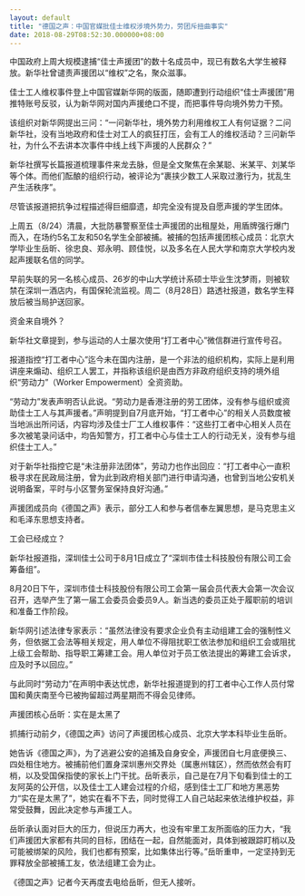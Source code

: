 ```yaml
---
layout: default
title: "德国之声：中国官媒批佳士维权涉境外势力，劳团斥扭曲事实"
date: 2018-08-29T08:52:30.000000+08:00
---
```


中国政府上周大规模逮捕“佳士声援团”的数十名成员中，现已有数名大学生被释放。新华社曾谴责声援团以“维权”之名，聚众滋事。

佳士工人维权事件登上中国官媒新华网的版面，随即遭到行动组织“佳士声援团”用推特账号反驳，认为新华网对国内声援绝口不提，而把事件导向境外势力干预。

该组织对新华网提出三问：“一问新华社，境外势力利用维权工人有何证据？二问新华社，没有当地政府和佳士对工人的疯狂打压，会有工人的维权活动？三问新华社，为什么不去讲本次事件中线上线下声援的人民群众？”

新华社撰写长篇报道梳理事件来龙去脉，但是全文聚焦在余某聪、米某平、刘某华等个体。而他们酝酿的组织行动，被评论为“裹挟少数工人采取过激行为，扰乱生产生活秩序”。

尽管该报道把抗争过程描述得巨细靡遗，却完全没有提及自愿声援的学生团体。

上周五（8/24）清晨，大批防暴警察至佳士声援团的出租屋处，用盾牌强行爆门而入，在场约5名工友和50名学生全部被捕。被捕的包括声援团核心成员：北京大学毕业生岳昕、徐忠良、郑永明、顾佳悦，以及多名在人民大学和南京大学校内发起声援联名信的同学。

早前失联的另一名核心成员、26岁的中山大学统计系硕士毕业生沈梦雨，则被软禁在深圳一酒店内，有国保轮流监视。周二（8月28日）路透社报道，数名学生释放后被当局护送回家。

资金来自境外？

新华社文章提到，参与运动的人士屡次使用“打工者中心”微信群进行宣传号召。

报道指控“打工者中心”迄今未在国内注册，是一个非法的组织机构，实际上是利用讲座来煽动、组织工人罢工，并指称该组织是由西方非政府组织支持的境外组织“劳动力”（Worker Empowerment）全资资助。

“劳动力”发表声明否认此说。“劳动力是香港注册的劳工团体，没有参与组织或资助佳士工人与其声援者。”声明提到自7月底开始，“打工者中心”的相关人员数度被当地派出所问话，内容均涉及佳士厂工人维权事件：“这些打工者中心相关人员在多次被笔录问话中，均告知警方，打工者中心与佳士工人的行动无关，没有参与组织佳士工人。”

对于新华社指控它是“未注册非法团体”，劳动力也作出回应：“打工者中心一直积极寻求在民政局注册，曾为此到政府相关部门进行申请沟通，也曾到当地公安机关说明备案，平时与小区警务室保持良好沟通。”

声援团成员向《德国之声》表示，部分工人和参与者信奉左翼思想，是马克思主义和毛泽东思想支持者。

工会已经成立？

新华社报道指，深圳佳士公司于8月1日成立了“深圳市佳士科技股份有限公司工会筹备组”。

8月20日下午，深圳市佳士科技股份有限公司工会第一届会员代表大会第一次会议召开，选举产生了第一届工会委员会委员9人。新当选的委员正处于履职前的培训和准备工作阶段。

新华网引述法律专家表示：“虽然法律没有要求企业负有主动组建工会的强制性义务，但依据工会法等相关规定，用人单位不得阻扰职工依法参加和组织工会或阻扰上级工会帮助、指导职工筹建工会。用人单位对于员工依法提出的筹建工会诉求，应及时予以回应。”

与此同时“劳动力”在声明中表达忧虑，新华社报道提到的打工者中心工作人员付常国和黄庆南至今已被拘留超过两星期而不得会见律师。

声援团核心岳昕：实在是太黑了

抓捕行动前夕，《德国之声》访问了声援团核心成员、北京大学本科毕业生岳昕。

她告诉《德国之声》，为了逃避公安的追捕及自身安全，声援团自七月底便换三、四处租住地方。被捕前他们置身深圳惠州交界处（属惠州辖区），然而依然会有盯梢，以及受国保指使的家长上门干扰。岳昕表示，自己是在7月下旬看到佳士的工友阿英的公开信，以及佳士工人建会过程的介绍，感到佳士工厂和地方黑恶势力“实在是太黑了”，她实在看不下去，同时觉得工人自己站起来依法维护权益，非常受鼓舞，因此决定参与声援工人。

岳昕承认面对巨大的压力，但说压力再大，也没有牢里工友所面临的压力大，“我们声援团大家都有共同的目标，团结在一起，自然能面对，具体到被跟踪盯梢以及可能被绑架的风险，我们也都有预案，比如集体出行等。”岳昕重申，一定坚持到无罪释放全部被捕工友，依法组建工会为止。

《德国之声》记者今天再度去电给岳昕，但无人接听。

